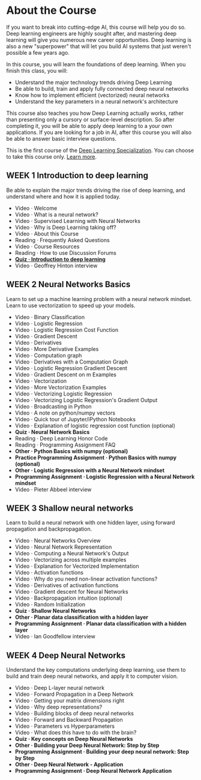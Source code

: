 # About the Course
If you want to break into cutting-edge AI, this course will help you do so. Deep learning engineers are highly sought after, and mastering deep learning will give you numerous new career opportunities. Deep learning is also a new "superpower" that will let you build AI systems that just weren't possible a few years ago. 

In this course, you will learn the foundations of deep learning. When you finish this class, you will:
- Understand the major technology trends driving Deep Learning
- Be able to build, train and apply fully connected deep neural networks 
- Know how to implement efficient (vectorized) neural networks 
- Understand the key parameters in a neural network's architecture 

This course also teaches you how Deep Learning actually works, rather than presenting only a cursory or surface-level description. So after completing it, you will be able to apply deep learning to a your own applications. If you are looking for a job in AI, after this course you will also be able to answer basic interview questions. 

This is the first course of the [Deep Learning Specialization](https://www.coursera.org/specializations/deep-learning).
You can choose to take this course only. [Learn more](https://www.coursera.org/learn/neural-networks-deep-learning).

## WEEK 1 Introduction to deep learning
Be able to explain the major trends driving the rise of deep learning, and understand where and how it is applied today.

- Video · Welcome
- Video · What is a neural network?
- Video · Supervised Learning with Neural Networks
- Video · Why is Deep Learning taking off?
- Video · About this Course
- Reading · Frequently Asked Questions
- Video · Course Resources
- Reading · How to use Discussion Forums
- [**Quiz · Introduction to deep learning**](https://github.com/ACPrime/DeepLearning/blob/master/01-Neural-Networks-and-Deep-Learning/week1/quiz.md)
- Video · Geoffrey Hinton interview

## WEEK 2 Neural Networks Basics
Learn to set up a machine learning problem with a neural network mindset. Learn to use vectorization to speed up your models.

- Video · Binary Classification
- Video · Logistic Regression
- Video · Logistic Regression Cost Function
- Video · Gradient Descent
- Video · Derivatives
- Video · More Derivative Examples
- Video · Computation graph
- Video · Derivatives with a Computation Graph
- Video · Logistic Regression Gradient Descent
- Video · Gradient Descent on m Examples
- Video · Vectorization
- Video · More Vectorization Examples
- Video · Vectorizing Logistic Regression
- Video · Vectorizing Logistic Regression's Gradient Output
- Video · Broadcasting in Python
- Video · A note on python/numpy vectors
- Video · Quick tour of Jupyter/iPython Notebooks
- Video · Explanation of logistic regression cost function (optional)
- **Quiz · Neural Network Basics**
- Reading · Deep Learning Honor Code
- Reading · Programming Assignment FAQ
- **Other · Python Basics with numpy (optional)**
- **Practice Programming Assignment · Python Basics with numpy (optional)**
- **Other · Logistic Regression with a Neural Network mindset**
- **Programming Assignment · Logistic Regression with a Neural Network mindset**
- Video · Pieter Abbeel interview

## WEEK 3 Shallow neural networks
Learn to build a neural network with one hidden layer, using forward propagation and backpropagation.

- Video · Neural Networks Overview
- Video · Neural Network Representation
- Video · Computing a Neural Network's Output
- Video · Vectorizing across multiple examples
- Video · Explanation for Vectorized Implementation
- Video · Activation functions
- Video · Why do you need non-linear activation functions?
- Video · Derivatives of activation functions
- Video · Gradient descent for Neural Networks
- Video · Backpropagation intuition (optional)
- Video · Random Initialization
- **Quiz · Shallow Neural Networks**
- **Other · Planar data classification with a hidden layer**
- **Programming Assignment · Planar data classification with a hidden layer**
- Video · Ian Goodfellow interview

## WEEK 4 Deep Neural Networks
Understand the key computations underlying deep learning, use them to build and train deep neural networks, and apply it to computer vision.
- Video · Deep L-layer neural network
- Video · Forward Propagation in a Deep Network
- Video · Getting your matrix dimensions right
- Video · Why deep representations?
- Video · Building blocks of deep neural networks
- Video · Forward and Backward Propagation
- Video · Parameters vs Hyperparameters
- Video · What does this have to do with the brain?
- **Quiz · Key concepts on Deep Neural Networks**
- **Other · Building your Deep Neural Network: Step by Step**
- **Programming Assignment · Building your deep neural network: Step by Step**
- **Other · Deep Neural Network - Application**
- **Programming Assignment · Deep Neural Network Application**
